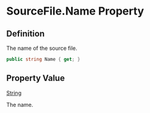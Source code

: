 # SourceFile.Name Property
## Definition

The name of the source file.

```c#
public string Name { get; }
```

## Property Value

[String](https://learn.microsoft.com/en-gb/dotnet/api/System.String)

The name.
